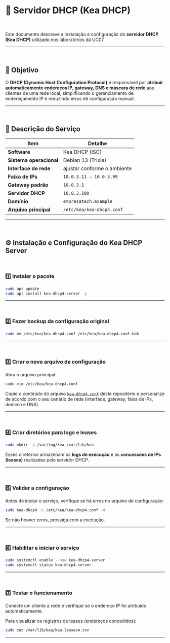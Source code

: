 # 🧭 Servidor DHCP (Kea DHCP)

<br/>

Este documento descreve a instalação e configuração do **servidor DHCP (Kea DHCP)** utilizado nos laboratórios da UC07.

---

<br/>

## 🎯 Objetivo

O **DHCP (Dynamic Host Configuration Protocol)** é responsável por **atribuir automaticamente endereços IP, gateway, DNS e máscara de rede** aos clientes de uma rede local, simplificando o gerenciamento de endereçamento IP e reduzindo erros de configuração manual.

---

<br/>

## 🧩 Descrição do Serviço

| Item | Detalhe |
|------|----------|
| **Software** | Kea DHCP (ISC) |
| **Sistema operacional** | Debian 13 (Trixie) |
| **Interface de rede** | ajustar conforme o ambiente |
| **Faixa de IPs** | `10.0.3.11 – 10.0.3.99` |
| **Gateway padrão** | `10.0.3.1` |
| **Servidor DHCP** | `10.0.3.100` |
| **Domínio** | `empresatech.example` |
| **Arquivo principal** | `/etc/kea/kea-dhcp4.conf` |

---

<br/>

## ⚙️ Instalação e Configuração do Kea DHCP Server

<br/>

### 1️⃣ Instalar o pacote

```bash
sudo apt update
sudo apt install kea-dhcp4-server -y
```

---

<br/>

### 2️⃣ Fazer backup da configuração original

```bash
sudo mv /etc/kea/kea-dhcp4.conf /etc/kea/kea-dhcp4.conf.bak
```

---

<br/>

### 3️⃣ Criar o novo arquivo de configuração

Abra o arquivo principal:

```bash
sudo vim /etc/kea/kea-dhcp4.conf
```

Copie o conteúdo do arquivo [`kea-dhcp4.conf`](./configs/kea-dhcp4.conf) deste repositório e personalize de acordo com o seu cenário de rede (interface, gateway, faixa de IPs, domínio e DNS).

---

<br/>

### 4️⃣ Criar diretórios para logs e leases

```bash
sudo mkdir -p /var/log/kea /var/lib/kea
```

Esses diretórios armazenam os **logs de execução** e as **concessões de IPs (leases)** realizadas pelo servidor DHCP.

---

<br/>

### 5️⃣ Validar a configuração

Antes de iniciar o serviço, verifique se há erros no arquivo de configuração:

```bash
sudo kea-dhcp4 -c /etc/kea/kea-dhcp4.conf -W
```

Se não houver erros, prossiga com a execução.

---

<br/>

### 6️⃣ Habilitar e iniciar o serviço

```bash
sudo systemctl enable --now kea-dhcp4-server
sudo systemctl status kea-dhcp4-server
```

---

<br/>

### 7️⃣ Testar o funcionamento

Conecte um cliente à rede e verifique se o endereço IP foi atribuído automaticamente.

Para visualizar os registros de leases (endereços concedidos):

```bash
sudo cat /var/lib/kea/kea-leases4.csv
```
---
